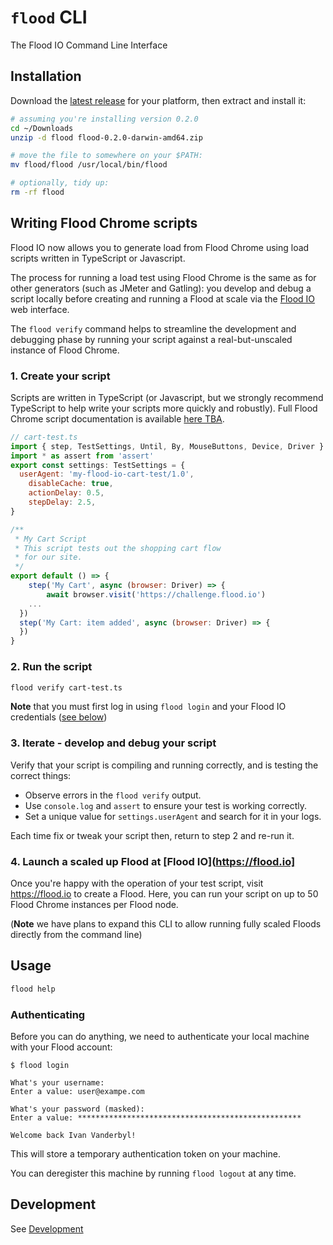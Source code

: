 # `flood` CLI

The Flood IO Command Line Interface

## Installation

Download the [latest release](https://github.com/flood-io/cli/releases/latest) for your platform, then extract and install it:
```bash
# assuming you're installing version 0.2.0
cd ~/Downloads
unzip -d flood flood-0.2.0-darwin-amd64.zip

# move the file to somewhere on your $PATH:
mv flood/flood /usr/local/bin/flood

# optionally, tidy up:
rm -rf flood
```

## Writing Flood Chrome scripts

Flood IO now allows you to generate load from Flood Chrome using load scripts written in TypeScript or Javascript.

The process for running a load test using Flood Chrome is the same as for other generators (such as JMeter and Gatling):
you develop and debug a script locally before creating and running a Flood at scale via the [Flood IO](https://flood.io) web interface.

The `flood verify` command helps to streamline the development and debugging phase by running your script against a 
real-but-unscaled instance of Flood Chrome.

### 1. Create your script
Scripts are written in TypeScript (or Javascript, but we strongly recommend TypeScript to help write your scripts more quickly and robustly).
Full Flood Chrome script documentation is available [here TBA](http://help.flood.io/).

```javascript
// cart-test.ts
import { step, TestSettings, Until, By, MouseButtons, Device, Driver } from '@flood/chrome'
import * as assert from 'assert'
export const settings: TestSettings = {
  userAgent: 'my-flood-io-cart-test/1.0',
	disableCache: true,
	actionDelay: 0.5,
	stepDelay: 2.5,
}

/**
 * My Cart Script
 * This script tests out the shopping cart flow
 * for our site.
 */
export default () => {
	step('My Cart', async (browser: Driver) => {
		await browser.visit('https://challenge.flood.io')
    ...
  })
  step('My Cart: item added', async (browser: Driver) => {
  })
}
```

### 2. Run the script
```bash
flood verify cart-test.ts
```

**Note** that you must first log in using `flood login` and your Flood IO credentials ([see below](#authenticating))

### 3. Iterate - develop and debug your script

Verify that your script is compiling and running correctly, and is testing the correct things:

- Observe errors in the `flood verify` output.
- Use `console.log` and `assert` to ensure your test is working correctly.
- Set a unique value for `settings.userAgent` and search for it in your logs.

Each time fix or tweak your script then, return to step 2 and re-run it.

### 4. Launch a scaled up Flood at [Flood IO](https://flood.io]

Once you're happy with the operation of your test script, visit https://flood.io to create a Flood.
Here, you can run your script on up to 50 Flood Chrome instances per Flood node.

(**Note** we have plans to expand this CLI to allow running fully scaled Floods directly from the command line)

## Usage

```bash
flood help
```

### Authenticating

Before you can do anything, we need to authenticate your local machine with your
Flood account:

    $ flood login

    What's your username:
    Enter a value: user@exampe.com

    What's your password (masked):
    Enter a value: **************************************************

    Welcome back Ivan Vanderbyl!

This will store a temporary authentication token on your machine.

You can deregister this machine by running `flood logout` at any time.

## Development

See [Development](DEVELOPMENT.md)
